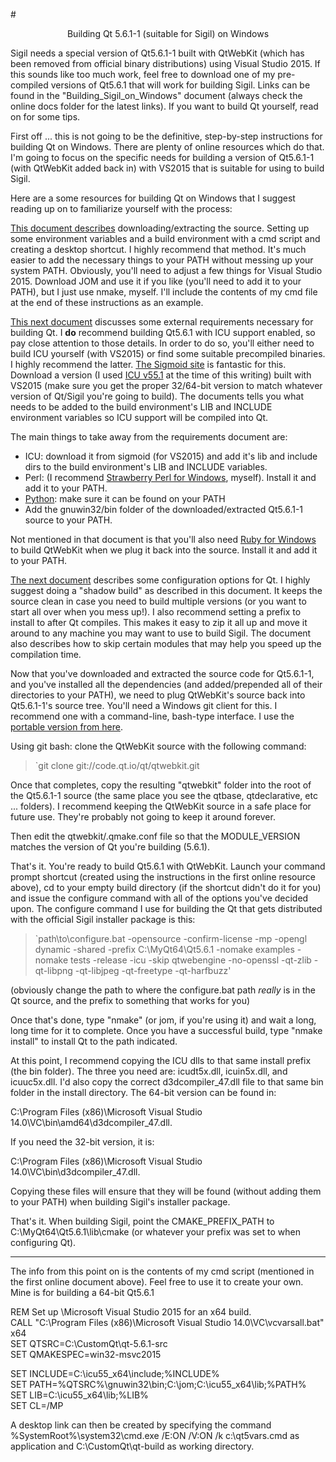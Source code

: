 #<center>Building Qt 5.6.1-1 (suitable for Sigil) on Windows</center>

Sigil needs a special version of Qt5.6.1-1 built with QtWebKit (which has been removed from official binary distributions) using Visual Studio 2015. If this sounds like too much work, feel free to download one of my pre-compiled versions of Qt5.6.1 that will work for building Sigil. Links can be found in the "Building_Sigil_on_Windows" document (always check the online docs folder for the latest links). If you want to build Qt yourself, read on for some tips.

First off ... this is not going to be the definitive, step-by-step instructions for building Qt on Windows. There are plenty of online resources which do that. I'm going to focus on the specific needs for building a version of Qt5.6.1-1 (with QtWebKit added back in) with VS2015 that is suitable for using to build Sigil.

Here are a some resources for building Qt on Windows that I suggest reading up on to familiarize yourself with the process:

[This document describes](http://doc.qt.io/qt-5/windows-building.html) downloading/extracting the source. Setting up some environment variables and a build environment with a cmd script and creating a desktop shortcut. I highly recommend that method. It's much easier to add the necessary things to your PATH without messing up your system PATH. Obviously, you'll need to adjust a few things for Visual Studio 2015. Download JOM and use it if you like (you'll need to add it to your PATH), but I just use nmake, myself. I'll include the contents of my cmd file at the end of these instructions as an example.

[This next document](http://doc.qt.io/qt-5/windows-requirements.html) discusses some external requirements necessary for building Qt. I **do** recommend building Qt5.6.1 with ICU support enabled, so pay close attention to those details. In order to do so, you'll either need to build ICU yourself (with VS2015) or find some suitable precompiled binaries. I highly recommend the latter. [The Sigmoid site](http://www.npcglib.org/~stathis/blog/precompiled-icu/) is fantastic for this. Download a version (I used [ICU v55.1](http://www.npcglib.org/~stathis/blog/precompiled-icu-past/) at the time of this writing) built with VS2015 (make sure you get the proper 32/64-bit version to match whatever version of Qt/Sigil you're going to build). The documents tells you what needs to be added to the build environment's LIB and INCLUDE environment variables so ICU support will be compiled into Qt.

The main things to take away from the requirements document are:

* ICU: download it from sigmoid (for VS2015) and add it's lib and include dirs to the build environment's LIB and INCLUDE variables.
* Perl: (I recommend [Strawberry Perl for Windows](http://strawberryperl.com/), myself). Install it and add it to your PATH.
* [Python](https://www.python.org/): make sure it can be found on your PATH
* Add the gnuwin32/bin folder of the downloaded/extracted Qt5.6.1-1 source to your PATH.

Not mentioned in that document is that you'll also need [Ruby for Windows](http://rubyinstaller.org/) to build QtWebKit when we plug it back into the source. Install it and add it to your PATH.

[The next document](http://doc.qt.io/qt-5/configure-options.html) describes some configuration options for Qt. I highly suggest doing a "shadow build" as described in this document. It keeps the source clean in case you need to build multiple versions (or you want to start all over when you mess up!). I also recommend setting a prefix to install to after Qt compiles. This makes it easy to zip it all up and move it around to any machine you may want to use to build Sigil. The document also describes how to skip certain modules that may help you speed up the compilation time.

Now that you've downloaded and extracted the source code for Qt5.6.1-1, and you've installed all the dependencies (and added/prepended all of their directories to your PATH), we need to plug QtWebKit's source back into Qt5.6.1-1's source tree. You'll need a Windows git client for this. I recommend one with a command-line, bash-type interface. I use the [portable version from here](https://github.com/git-for-windows/git/releases/latest).

Using git bash: clone the QtWebKit source with the following command:

> `git clone git://code.qt.io/qt/qtwebkit.git

Once that completes, copy the resulting "qtwebkit" folder into the root of the Qt5.6.1-1 source (the same place you see the qtbase, qtdeclarative, etc ... folders). I recommend keeping the QtWebKit source in a safe place for future use. They're probably not going to keep it around forever.

Then edit the qtwebkit/.qmake.conf file so that the MODULE_VERSION matches the version of Qt you're building (5.6.1).

That's it. You're ready to build Qt5.6.1 with QtWebKit. Launch your command prompt shortcut (created using the instructions in the first online resource above), cd to your empty build directory (if the shortcut didn't do it for you) and issue the configure command with all of the options you've decided upon. The configure command I use for building the Qt that gets distributed with the official Sigil installer package is this:

> `path\to\configure.bat -opensource -confirm-license -mp -opengl dynamic -shared -prefix C:\MyQt64\Qt5.6.1 -nomake examples -nomake tests -release -icu -skip qtwebengine -no-openssl -qt-zlib -qt-libpng -qt-libjpeg -qt-freetype -qt-harfbuzz'

(obviously change the path to where the configure.bat path *really* is in the Qt source, and the prefix to something that works for you)

Once that's done, type "nmake" (or jom, if you're using it) and wait a long, long time for it to complete. Once you have a successful build, type "nmake install" to install Qt to the path indicated.

At this point, I recommend copying the ICU dlls to that same install prefix (the bin folder). The three you need are: icudt5x.dll, icuin5x.dll, and icuuc5x.dll. I'd also copy the correct d3dcompiler_47.dll file to that same bin folder in the install directory. The 64-bit version can be found in:

C:\Program Files (x86)\Microsoft Visual Studio 14.0\VC\bin\amd64\d3dcompiler_47.dll.

If you need the 32-bit version, it is:

C:\Program Files (x86)\Microsoft Visual Studio 14.0\VC\bin\d3dcompiler_47.dll.

Copying these files will ensure that they will be found (without adding them to your PATH) when building Sigil's installer package.

That's it. When building Sigil, point the CMAKE_PREFIX_PATH to C:\MyQt64\Qt5.6.1\lib\cmake (or whatever your prefix was set to when configuring Qt).

---

The info from this point on is the contents of my cmd script (mentioned in the first online document above). Feel free to use it to create your own. Mine is for building a 64-bit Qt5.6.1

REM Set up \Microsoft Visual Studio 2015 for an x64 build.<br>
CALL "C:\Program Files (x86)\Microsoft Visual Studio 14.0\VC\vcvarsall.bat" x64<br>
SET QTSRC=C:\CustomQt\qt-5.6.1-src<br>
SET QMAKESPEC=win32-msvc2015

SET INCLUDE=C:\icu55_x64\include;%INCLUDE%<br>
SET PATH=%QTSRC%\gnuwin32\bin;C:\jom;C:\icu55_x64\lib;%PATH%<br>
SET LIB=C:\icu55_x64\lib;%LIB%<br>
SET CL=/MP

A desktop link can then be created by specifying the command %SystemRoot%\system32\cmd.exe /E:ON /V:ON /k c:\qt5vars.cmd as application and C:\CustomQt\qt-build as working directory.

